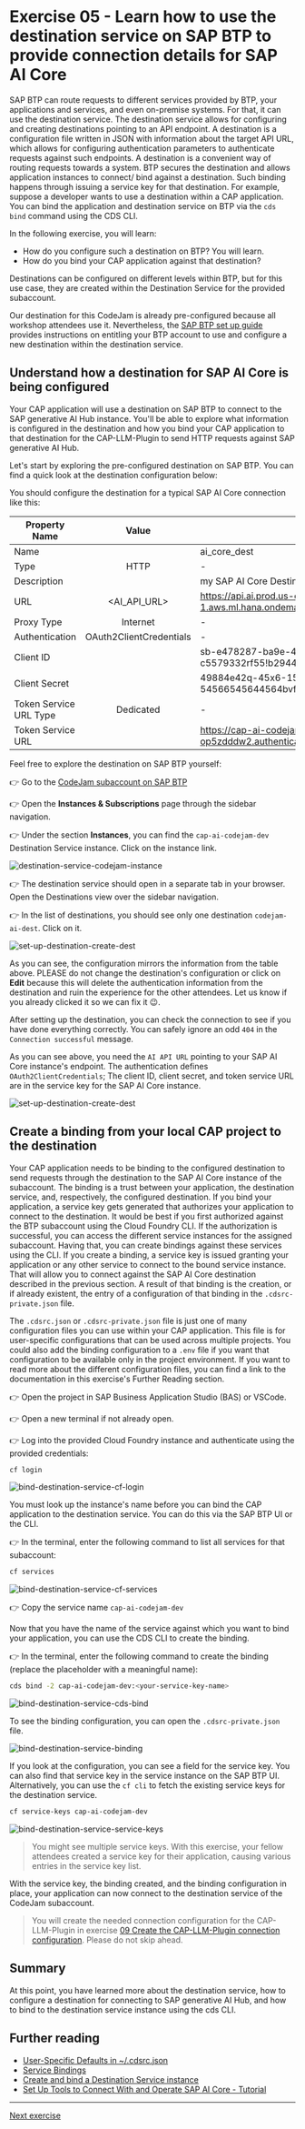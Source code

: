 # Exercise 05 - Learn how to use the destination service on SAP BTP to provide connection details for SAP AI Core

SAP BTP can route requests to different services provided by BTP, your applications and services, and even on-premise systems. For that, it can use the destination service. The destination service allows for configuring and creating destinations pointing to an API endpoint. A destination is a configuration file written in JSON with information about the target API URL, which allows for configuring authentication parameters to authenticate requests against such endpoints. A destination is a convenient way of routing requests towards a system. BTP secures the destination and allows application instances to connect/ bind against a destination. Such binding happens through issuing a service key for that destination. For example, suppose a developer wants to use a destination within a CAP application. You can bind the application and destination service on BTP via the `cds bind` command using the CDS CLI. 

In the following exercise, you will learn:

* How do you configure such a destination on BTP? You will learn.
* How do you bind your CAP application against that destination?

Destinations can be configured on different levels within BTP, but for this use case, they are created within the Destination Service for the provided subaccount.


Our destination for this CodeJam is already pre-configured because all workshop attendees use it. Nevertheless, the [SAP BTP set up guide](../../btp-setup-guide.md) provides instructions on entitling your BTP account to use and configure a new destination within the destination service.

## Understand how a destination for SAP AI Core is being configured

Your CAP application will use a destination on SAP BTP to connect to the SAP generative AI Hub instance. You'll be able to explore what information is configured in the destination and how you bind your CAP application to that destination for the CAP-LLM-Plugin to send HTTP requests against SAP generative AI Hub.

Let's start by exploring the pre-configured destination on SAP BTP. You can find a quick look at the destination configuration below:

You should configure the destination for a typical SAP AI Core connection like this: 


| Property Name          | Value                   | Example                                                                |
| ---------------------- |:-----------------------:| ---------------------------------------------------------------------- |
| Name                   | <free to choose>        | ai_core_dest                                                           |
| Type                   | HTTP                    | -                                                                      |
| Description            | <free to choose>        | my SAP AI Core Destination                                             |
| URL                    | <AI_API_URL>            | https://api.ai.prod.us-east-1.aws.ml.hana.ondemand.com                 |
| Proxy Type             | Internet                | -                                                                      |
| Authentication         | OAuth2ClientCredentials | -                                                                      |
| Client ID              | <clientid>              | sb-e478287-ba9e-4223-98f5-c5579332rf55!b294456aicore@s345              |
| Client Secret          | <clientsecret>          | 49884e42q-45x6-154-54566545644564bvf56456465$46546TMKWn=               |
| Token Service URL Type | Dedicated               | -                                                                      |
| Token Service URL      | <url>                   | https://cap-ai-codejam-op5zdddw2.authentication.us10.hana.ondemand.com |

Feel free to explore the destination on SAP BTP yourself:

👉 Go to the [CodeJam subaccount on SAP BTP](https://emea.cockpit.btp.cloud.sap/cockpit/#/globalaccount/275320f9-4c26-4622-8728-b6f5196075f5/subaccount/6088766d-dcc4-4e56-972f-652baad796be/)

👉 Open the **Instances & Subscriptions** page through the sidebar navigation.

👉 Under the section **Instances**, you can find the `cap-ai-codejam-dev` Destination Service instance. Click on the instance link.

![destination-service-codejam-instance](../05-explore-destination-service/assets/01-destination-service-codejam-instance.png)

👉 The destination service should open in a separate tab in your browser. Open the Destinations view over the sidebar navigation.

👉 In the list of destinations, you should see only one destination `codejam-ai-dest`. Click on it.

![set-up-destination-create-dest](../../assets/set-up-destination/4-set-up-destination-create-dest.png)

As you can see, the configuration mirrors the information from the table above. PLEASE do not change the destination's configuration or click on **Edit** because this will delete the authentication information from the destination and ruin the experience for the other attendees. Let us know if you already clicked it so we can fix it 😉.

After setting up the destination, you can check the connection to see if you have done everything correctly. You can safely ignore an odd `404` in the `Connection successful` message.

As you can see above, you need the `AI API URL` pointing to your SAP AI Core instance's endpoint. The authentication defines `OAuth2ClientCredentials`; The client ID, client secret, and token service URL are in the service key for the SAP AI Core instance.

![set-up-destination-create-dest](../05-explore-destination-service/assets/02-ai-core-service-key.png)

## Create a binding from your local CAP project to the destination

Your CAP application needs to be binding to the configured destination to send requests through the destination to the SAP AI Core instance of the subaccount. The binding is a trust between your application, the destination service, and, respectively, the configured destination. If you bind your application, a service key gets generated that authorizes your application to connect to the destination. It would be best if you first authorized against the BTP subaccount using the Cloud Foundry CLI. If the authorization is successful, you can access the different service instances for the assigned subaccount. Having that, you can create bindings against these services using the CLI. If you create a binding, a service key is issued granting your application or any other service to connect to the bound service instance. That will allow you to connect against the SAP AI Core destination described in the previous section. A result of that binding is the creation, or if already existent, the entry of a configuration of that binding in the `.cdsrc-private.json` file.

The `.cdsrc.json` or `.cdsrc-private.json` file is just one of many configuration files you can use within your CAP application. This file is for user-specific configurations that can be used across multiple projects. You could also add the binding configuration to a `.env` file if you want that configuration to be available only in the project environment. If you want to read more about the different configuration files, you can find a link to the documentation in this exercise's Further Reading section.

👉 Open the project in SAP Business Application Studio (BAS) or VSCode.

👉 Open a new terminal if not already open.

👉 Log into the provided Cloud Foundry instance and authenticate using the provided credentials:

```bash
cf login
```

![bind-destination-service-cf-login](./assets/01-bind-destination-service-cf-login.png)

You must look up the instance's name before you can bind the CAP application to the destination service. You can do this via the SAP BTP UI or the CLI.

👉 In the terminal, enter the following command to list all services for that subaccount:

```bash
cf services
```

![bind-destination-service-cf-services](./assets/02-bind-destination-service-cf-services.png)

👉 Copy the service name `cap-ai-codejam-dev`

Now that you have the name of the service against which you want to bind your application, you can use the CDS CLI to create the binding.

👉 In the terminal, enter the following command to create the binding (replace the placeholder with a meaningful name):

```bash
cds bind -2 cap-ai-codejam-dev:<your-service-key-name>
```

![bind-destination-service-cds-bind](./assets/03-bind-destination-service-cds-bind.png)

To see the binding configuration, you can open the `.cdsrc-private.json` file.

![bind-destination-service-binding](./assets/04-bind-destination-service-binding.png)

If you look at the configuration, you can see a field for the service key. You can also find that service key in the service instance on the SAP BTP UI. Alternatively, you can use the `cf cli` to fetch the existing service keys for the destination service.

```bash
cf service-keys cap-ai-codejam-dev
```

![bind-destination-service-service-keys](./assets/05-bind-destination-service-service-keys.png)

> You might see multiple service keys. With this exercise, your fellow attendees created a service key for their application, causing various entries in the service key list.

With the service key, the binding created, and the binding configuration in place, your application can now connect to the destination service of the CodeJam subaccount.

> You will create the needed connection configuration for the CAP-LLM-Plugin in exercise [09 Create the CAP-LLM-Plugin connection configuration](../09-create-connection-configuration/README.md). Please do not skip ahead.

## Summary

At this point, you have learned more about the destination service, how to configure a destination for connecting to SAP generative AI Hub, and how to bind to the destination service instance using the cds CLI.

## Further reading

* [User-Specific Defaults in ~/.cdsrc.json](https://cap.cloud.sap/docs/node.js/cds-env#user-specific-defaults-in-cdsrc-json)
* [Service Bindings](https://cap.cloud.sap/docs/node.js/cds-connect#service-bindings)
* [Create and bind a Destination Service instance](https://help.sap.com/docs/connectivity/sap-btp-connectivity-cf/create-and-bind-destination-service-instance)
* [Set Up Tools to Connect With and Operate SAP AI Core - Tutorial](https://developers.sap.com/tutorials/ai-core-setup..html)

---

[Next exercise](../06-define-db-schema/README.md)
